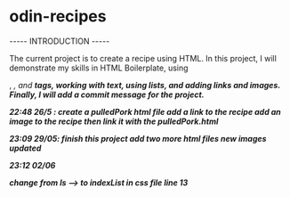 # odin-recipes

----- INTRODUCTION -----

The current project is to create a recipe using HTML. In this project, I will demonstrate my skills 
in HTML Boilerplate, using <p>, <em>, and <strong> tags, working with text, using lists, and adding links and images. 
Finally, I will add a commit message for the project. 


22:48 26/5 : 
create a pulledPork html file
add a link to the recipe
add an image to the recipe then link it with the pulledPork.html
  
23:09 29/05: 
finish this project
add two more html files
new images updated


23:12 02/06

change from ls --> to indexList in css file line 13
